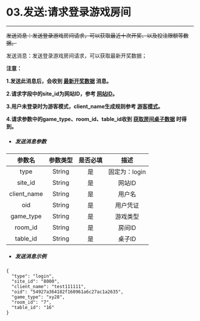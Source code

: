 # 03.发送:请求登录游戏房间

---

~~发送消息：发送登录游戏房间请求，可以获取最近十次开奖、以及投注限额等数据。~~

发送消息：发送登录游戏房间请求，可以获取最新开奖数据；

**注意：**

**1.发送此消息后，会收到 **[**最新开奖数据**](/ws/04zxkjsj.md)** 消息。**

**2.请求字段中的site\_id为网站ID，参考 **[**网站ID**](/ws.md)**。**

**3.用户未登录时为游客模式，client\_name生成规则参考 **[**游客模式**](/logic/16ykms.md)**。**

**4.请求参数中的game\_type、room\_id、table\_id收到 **[**获取房间桌子数据**](/ab/52hqfjzxsj.md)** 时得到。**

* ##### 发送消息参数

| 参数名 | 参数类型 | 是否必填 | 描述 |
| :---: | :---: | :---: | :---: |
| type | String | 是 | 固定为：login |
| site\_id | String | 是 | 网站ID |
| client\_name | String | 是 | 用户名 |
| oid | String | 是 | 用户凭证 |
| game\_type | String | 是 | 游戏类型 |
| room\_id | String | 是 | 房间ID |
| table\_id | String | 是 | 桌子ID |

* ##### 发送消息示例

```
{
  "type": "login",
  "site_id": "8000",
  "client_name": "test111111",
  "oid": "54927a364182f160961a6c27ac1a2635",
  "game_type": "xy28",
  "room_id": "7",
  "table_id": "16"
}
```


